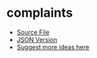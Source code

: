 complaints
==========

* [Source File](https://github.com/unitedstates/complaints/blob/gh-pages/_data/complaint_systems.yml)
* [JSON Version](http://theunitedstates.io/complaints/complaint_systems.json)
* [Suggest more ideas here](https://github.com/unitedstates/complaints/issues/1)
